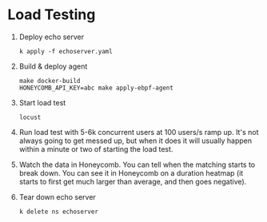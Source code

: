 # Load Testing

1. Deploy echo server

    ```shell
    k apply -f echoserver.yaml
    ```

2. Build & deploy agent

    ```shell
    make docker-build
    HONEYCOMB_API_KEY=abc make apply-ebpf-agent
    ```

3. Start load test

    ```shell
    locust
    ```

4. Run load test with 5-6k concurrent users at 100 users/s ramp up. It's not always going to get messed up, but when it does it will usually happen within a minute or two of starting the load test.

5. Watch the data in Honeycomb. You can tell when the matching starts to break down. You can see it in Honeycomb on a duration heatmap (it starts to first get much larger than average, and then goes negative).

6. Tear down echo server

    ```shell
    k delete ns echoserver
    ```
